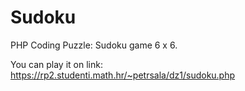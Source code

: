 # Sudoku
PHP Coding Puzzle: Sudoku game 6 x 6.

You can play it on link: https://rp2.studenti.math.hr/~petrsala/dz1/sudoku.php
